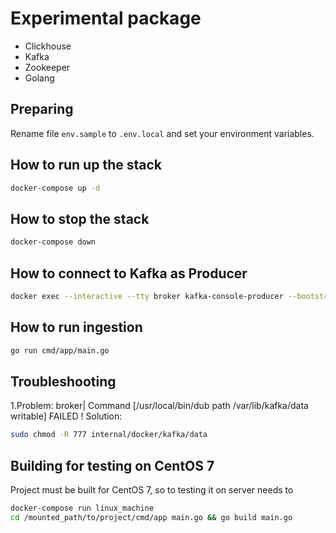# Experimental package

* Clickhouse
* Kafka
* Zookeeper
* Golang

## Preparing

Rename file `env.sample` to `.env.local` and set your environment variables.

## How to run up the stack

```bash
docker-compose up -d
```

## How to stop the stack

```bash
docker-compose down
``` 

## How to connect to Kafka as Producer

```bash
docker exec --interactive --tty broker kafka-console-producer --bootstrap-server broker:9092 --topic quickstart
```

## How to run ingestion

```bash
go run cmd/app/main.go
```

## Troubleshooting

1.Problem: broker| Command [/usr/local/bin/dub path /var/lib/kafka/data writable] FAILED !
Solution:

```bash
sudo chmod -R 777 internal/docker/kafka/data
```

## Building for testing on CentOS 7

Project must be built for CentOS 7, so to testing it on server needs to

```bash
docker-compose run linux_machine 
cd /mounted_path/to/project/cmd/app main.go && go build main.go
```